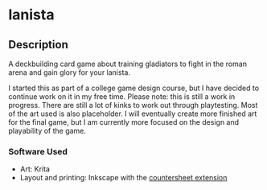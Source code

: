 # lanista
## Description
A deckbuilding card game about training gladiators to fight in the roman arena and gain glory for your lanista.

I started this as part of a college game design course, but I have decided to continue work on it in my free time. Please note: this is still a work in progress. There are still a lot of kinks to work out through playtesting. Most of the art used is also placeholder. I will eventually create more finished art for the final game, but I am currently more focused on the design and playability of the game.


### Software Used
- Art: Krita
- Layout and printing: Inkscape with the [countersheet extension](https://github.com/lifelike/countersheetsextension)
